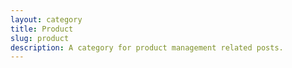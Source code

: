 ```yaml
---
layout: category
title: Product
slug: product
description: A category for product management related posts.
---
```

